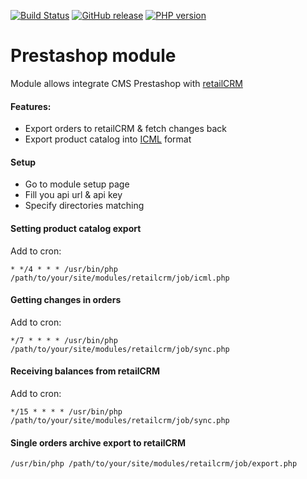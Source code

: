 [![Build Status](https://img.shields.io/travis/retailcrm/prestashop-module/master.svg?style=flat-square)](https://travis-ci.org/retailcrm/prestashop-module)
[![GitHub release](https://img.shields.io/github/release/retailcrm/prestashop-module.svg?style=flat-square)](https://github.com/retailcrm/prestashop-module/releases)
[![PHP version](https://img.shields.io/badge/PHP->=5.3-blue.svg?style=flat-square)](https://php.net/)

Prestashop module
=================

Module allows integrate CMS Prestashop with [retailCRM](http://www.retailcrm.pro)

#### Features:

* Export orders to retailCRM & fetch changes back
* Export product catalog into [ICML](http://www.retailcrm.pro/docs/Developers/ICML) format

#### Setup

* Go to module setup page
* Fill you api url & api key
* Specify directories matching

#### Setting product catalog export

Add to cron:

```
* */4 * * * /usr/bin/php /path/to/your/site/modules/retailcrm/job/icml.php
```

#### Getting changes in orders

Add to cron:

```
*/7 * * * * /usr/bin/php /path/to/your/site/modules/retailcrm/job/sync.php
```

#### Receiving balances from retailCRM

Add to cron:

```
*/15 * * * * /usr/bin/php /path/to/your/site/modules/retailcrm/job/sync.php
```

#### Single orders archive export to retailCRM

```
/usr/bin/php /path/to/your/site/modules/retailcrm/job/export.php
```

